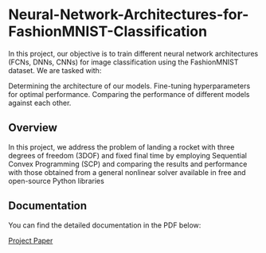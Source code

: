 # Neural-Network-Architectures-for-FashionMNIST-Classification

In this project, our objective is to train different neural network architectures (FCNs, DNNs, CNNs) for image classification using the FashionMNIST dataset. We are tasked with:

Determining the architecture of our models.
Fine-tuning hyperparameters for optimal performance.
Comparing the performance of different models against each other.

## Overview

In this project, we address the problem of landing a rocket with three degrees of freedom (3DOF) and fixed final time by employing Sequential Convex Programming (SCP) and comparing the results and performance with those obtained from a general nonlinear solver available in free and open-source Python libraries


## Documentation

You can find the detailed documentation in the PDF below:

[Project Paper](./Paper.pdf)
